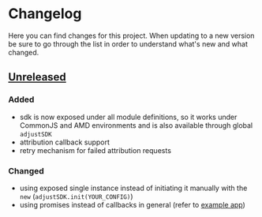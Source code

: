 # Changelog
Here you can find changes for this project. When updating to a new version be sure to go through the list in order to understand what's new and what changed.

## [Unreleased]
### Added
- sdk is now exposed under all module definitions, so it works under CommonJS and AMD environments and is also available through global `adjustSDK`
- attribution callback support 
- retry mechanism for failed attribution requests 

### Changed
- using exposed single instance instead of initiating it manually with the `new` (`adjustSDK.init(YOUR_CONFIG)`)
- using promises instead of callbacks in general (refer to [example app](#example-app)) 

[example-app]:  src/index.js
[Unreleased]: https://github.com/adjust/web_sdk_dev/pull/1
